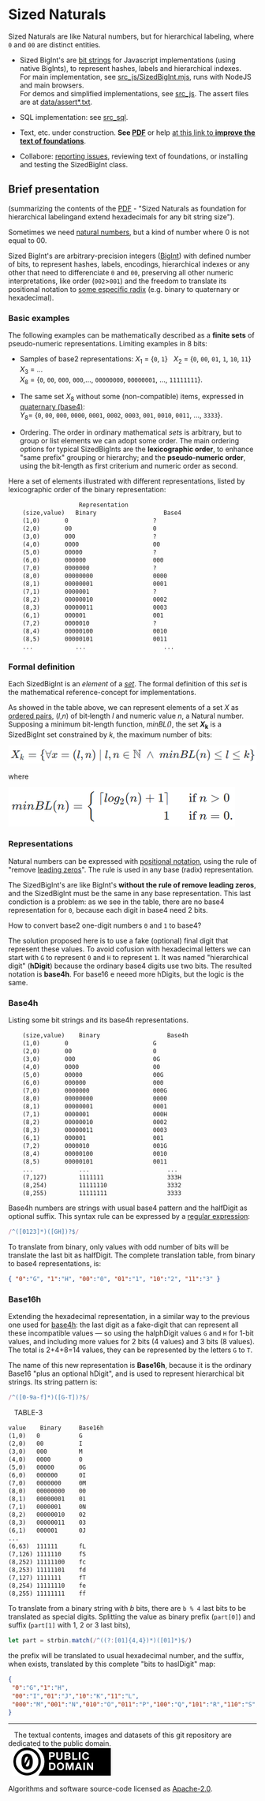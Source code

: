 # Sized Naturals

Sized Naturals are like Natural numbers, but  for hierarchical labeling, where `0` and `00` are distinct entities.

* Sized BigInt's are [bit strings](https://en.wikipedia.org/wiki/Bit_array#Language_support) for Javascript implementations (using native BigInts), to represent hashes, labels and hierarchical indexes. <br/>For main implementation, see  [src_js/SizedBigInt.mjs](src_js/SizedBigInt.mjs), runs with NodeJS and main browsers.<br/> For demos and simplified implementations, see  [src_js](src_js). The assert files are at [data/assert*.txt](data).

* SQL implementation: see [src_sql](src_sql).

* Text, etc. under construction. **See [PDF](http://osm.codes/_foundations/art1.pdf)** or help [at this link to **improve the text of foundations**](https://docs.google.com/document/d/19_X_QXpY56-72Aw7voWoPXclcGuZi7fosCNDj6uOcQM/).

* Collabore: [reporting issues](https://github.com/ppKrauss/SizedBigInt/issues), reviewing text of foundations, or installing and testing the SizedBigInt class.

## Brief presentation

(summarizing the contents of the [PDF](http://osm.codes/_foundations/art1.pdf) - "Sized Naturals as foundation for hierarchical labelingand extend hexadecimals for any bit string size").

Sometimes we need [natural numbers](https://en.wikipedia.org/wiki/Natural_number), but a kind of number where 0 is not equal to 00.

Sized BigInt's are arbitrary-precision integers ([BigInt](https://developer.mozilla.org/en-US/docs/Web/JavaScript/Reference/Global_Objects/BigInt)) with defined number of bits, to represent hashes, labels, encodings, hierarchical indexes or any other that need to differenciate `0` and `00`,  preserving all other numeric interpretations, like order (`002`&gt;`001`) and the freedom to translate its positional  notation to  [some especific radix](https://en.wikipedia.org/wiki/Radix#In_numeral_systems) (e.g. binary to quaternary or hexadecimal).

### Basic examples

The following examples  can be mathematically described as a **finite sets** of pseudo-numeric representations.  Limiting examples in 8 bits:

* Samples of base2 representations:  <i>X</i><sub>1</sub>&nbsp;=&nbsp;{`0`, `1`} &nbsp; <i>X</i><sub>2</sub>&nbsp;=&nbsp;{`0`, `00`, `01`, `1`, `10`, `11`} &nbsp; <i>X</i><sub>3</sub>&nbsp;=&nbsp;... <br/><i>X</i><sub>8</sub>&nbsp;=&nbsp;{`0`, `00`, `000`, `000`,..., `00000000`, `00000001`, ..., `11111111`}.

* The same set <i>X</i><sub>8</sub> without some (non-compatible) items, expressed in [quaternary (base4)](https://en.wikipedia.org/wiki/Quaternary_numeral_system): <br/><i>Y</i><sub>8</sub>=&nbsp;{`0`, `00`, `000`, `0000`, `0001`, `0002`, `0003`, `001`, `0010`, `0011`, ..., `3333`}.

* Ordering. The order in ordinary mathematical *sets* is arbitrary, but to group or list elements we can adopt some order.  The main ordering options for typical SizedBigInts are the **lexicographic order**, to enhance "same prefix" grouping or hierarchy; and the **pseudo-numeric order**, using the bit-length as first criterium and numeric order as second.

Here a set of elements illustrated with different representations, listed by lexicographic order of the binary representation:
```
                    Representation   
    (size,value)   Binary                   Base4
    (1,0)	    0                        ?
    (2,0)	    00                       0
    (3,0)	    000                      ?
    (4,0)	    0000                     00
    (5,0)	    00000                    ?
    (6,0)	    000000                   000
    (7,0)	    0000000                  ?
    (8,0)	    00000000                 0000
    (8,1)	    00000001                 0001
    (7,1)	    0000001                  ?
    (8,2)	    00000010                 0002
    (8,3)	    00000011                 0003
    (6,1)	    000001                   001
    (7,2)	    0000010                  ?
    (8,4)	    00000100                 0010
    (8,5)	    00000101                 0011
    ...            ...                      ...
```
### Formal definition

Each SizedBigInt is an *element* of a [*set*](https://en.wikipedia.org/wiki/Set_theory). The formal definition of this *set* is the mathematical reference-concept for implementations.

As showed in the table above, we can represent elements of a set *X* as [ordered pairs](https://en.wikipedia.org/wiki/Ordered_pair), (*l*,*n*) of bit&#8209;length&nbsp;*l*  and numeric value&nbsp;*n*, a Natural number.  Supposing a minimum bit-length function, *minBL()*, the set <b><i>X</i><sub>k</sub></b> is a SizedBigInt set constrained by  *k*, the maximum number of bits:
<!--![](assets/equations02.344px.png)-->

![](assets/equation06-main.png)

where

![](assets/equation06-minBL.v2.png)



### Representations

Natural numbers can be expressed with [positional notation](https://en.wikipedia.org/wiki/Positional_notation), using the rule of "remove [leading zeros](https://en.wikipedia.org/wiki/Leading_zero)".  The rule is used in any base (radix) representation.

The SizedBigInt's are like BigInt's **without the rule of remove leading zeros**, and the SizedBigInt must be the same in any base representation. This last condiction is a problem: as we see in the table, there are no base4 representation for `0`, because each digit in base4 need 2 bits.

How to convert base2 one-digit numbers `0` and `1` to base4?

The solution proposed here is to use a fake (optional) final digit that represent these values. To avoid cofusion with hexadecimal letters we can start with `G` to represent `0` and `H` to represent `1`.  It was named "hierarchical digit" (**hDigit**) because the ordinary base4 digits use two bits. The resulted notation is **base4h**. For base16 e neeed more hDigits, but the logic is the same.

### Base4h

Listing some bit strings and its base4h representations.

```
    (size,value)    Binary                   Base4h
    (1,0)	    0                        G
    (2,0)	    00                       0
    (3,0)	    000                      0G
    (4,0)	    0000                     00
    (5,0)	    00000                    00G
    (6,0)	    000000                   000
    (7,0)	    0000000                  000G
    (8,0)	    00000000                 0000
    (8,1)	    00000001                 0001
    (7,1)	    0000001                  000H
    (8,2)	    00000010                 0002
    (8,3)	    00000011                 0003
    (6,1)	    000001                   001
    (7,2)	    0000010                  001G
    (8,4)	    00000100                 0010
    (8,5)	    00000101                 0011
    ...             ...                      ...
    (7,127)         1111111                  333H
    (8,254)         11111110                 3332
    (8,255)         11111111                 3333
```
Base4h numbers are strings with usual base4 pattern and the halfDigit as optional suffix. This syntax rule can be expressed by a [regular expression](https://en.wikipedia.org/wiki/Regular_expression):

```js
/^([0123]*)([GH])?$/
```
To translate from binary, only values with odd number of bits will be translate the last bit as halfDigit. The complete translation table, from binary to base4 representations, is:

```json
{ "0":"G", "1":"H", "00":"0", "01":"1", "10":"2", "11":"3" }
```

### Base16h

Extending the hexadecimal representation, in a similar way to the previous one used for [base4h](#Base4h): the last digit as a fake-digit that can represent all these incompatible values  &mdash; so using the halphDigit values `G` and `H` for 1-bit values, and including more values for 2 bits (4 values) and 3 bits (8 values). The total is 2+4+8=14 values, they can be represented by the letters `G` to `T`.

The name of this new representation is **Base16h**, because it is the ordinary Base16 "plus an optional hDigit", and is used to represent hierarchical bit strings. Its string pattern is:

```js
/^([0-9a-f]*)([G-T])?$/
```
&nbsp;&nbsp; TABLE-3

```
value    Binary     Base16h
(1,0)	0       	G
(2,0)	00      	I
(3,0)	000     	M
(4,0)	0000    	0
(5,0)	00000   	0G
(6,0)	000000  	0I
(7,0)	0000000 	0M
(8,0)	00000000	00
(8,1)	00000001	01
(7,1)	0000001 	0N
(8,2)	00000010	02
(8,3)	00000011	03
(6,1)	000001  	0J
...
(6,63) 	111111  	fL
(7,126)	1111110 	fS
(8,252)	11111100	fc
(8,253)	11111101	fd
(7,127)	1111111 	fT
(8,254)	11111110	fe
(8,255)	11111111	ff
```

To translate from a binary string with *b* bits, there are `b % 4` last bits to be translated as special digits. Splitting the value as binary prefix (`part[0]`) and suffix (`part[1]` with 1, 2 or 3 last bits),
```js
let part = strbin.match(/^((?:[01]{4,4})*)([01]*)$/)
```
the prefix will be translated to usual hexadecimal number, and the suffix, when exists,  translated by this complete "bits to haslDigit" map:

```json
{
 "0":"G","1":"H",
 "00":"I","01":"J","10":"K","11":"L",
 "000":"M","001":"N","010":"O","011":"P","100":"Q","101":"R","110":"S","111":"T"
}
```


------

&#160;&#160; The textual contents, images and datasets of this git repository are dedicated to the public domain.<br/>&#160;&#160;[![](assets/CC0-logo-200px.png)](https://creativecommons.org/publicdomain/zero/1.0/)

Algorithms and software source-code licensed as [Apache-2.0](http://www.apache.org/licenses/LICENSE-2.0).
